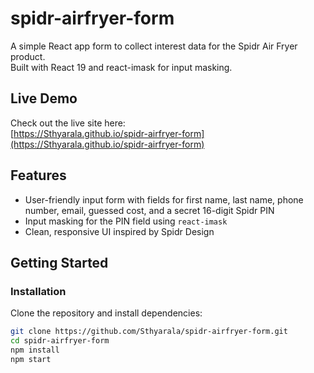 # spidr-airfryer-form

A simple React app form to collect interest data for the Spidr Air Fryer product.  
Built with React 19 and react-imask for input masking.

## Live Demo

Check out the live site here:  
[https://Sthyarala.github.io/spidr-airfryer-form](https://Sthyarala.github.io/spidr-airfryer-form)

## Features

- User-friendly input form with fields for first name, last name, phone number, email, guessed cost, and a secret 16-digit Spidr PIN  
- Input masking for the PIN field using `react-imask`  
- Clean, responsive UI inspired by Spidr Design  

## Getting Started

### Installation

Clone the repository and install dependencies:

```bash
git clone https://github.com/Sthyarala/spidr-airfryer-form.git
cd spidr-airfryer-form
npm install
npm start
